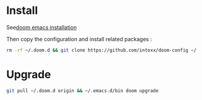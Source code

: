 # Install
See[doom emacs installation](https://github.com/hlissner/doom-emacs#install)

Then copy the configuration and install related packages :
```bash
rm -rf ~/.doom.d && git clone https://github.com/intoxx/doom-config ~/.doom.d && ~/.emacs.d/bin/doom sync
```

# Upgrade
```bash
git pull ~/.doom.d origin && ~/.emacs.d/bin doom upgrade
```
